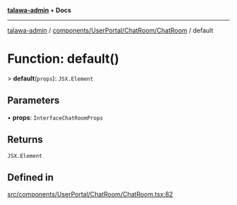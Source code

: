 [**talawa-admin**](../../../../../README.md) • **Docs**

***

[talawa-admin](../../../../../modules.md) / [components/UserPortal/ChatRoom/ChatRoom](../README.md) / default

# Function: default()

\> **default**(`props`): `JSX.Element`

## Parameters

• **props**: `InterfaceChatRoomProps`

## Returns

`JSX.Element`

## Defined in

[src/components/UserPortal/ChatRoom/ChatRoom.tsx:82](https://github.com/PalisadoesFoundation/talawa-admin/blob/84f5af8b3720f5b290ac28bcfd7071c13e1f93aa/src/components/UserPortal/ChatRoom/ChatRoom.tsx#L82)
